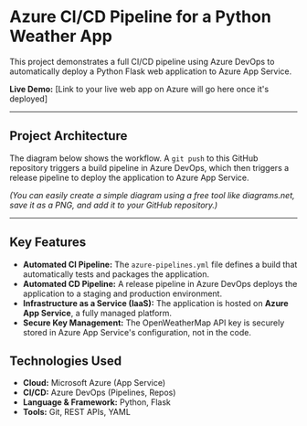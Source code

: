 # Azure CI/CD Pipeline for a Python Weather App

This project demonstrates a full CI/CD pipeline using Azure DevOps to automatically deploy a Python Flask web application to Azure App Service.

**Live Demo:** [Link to your live web app on Azure will go here once it's deployed]

---
## Project Architecture
The diagram below shows the workflow. A `git push` to this GitHub repository triggers a build pipeline in Azure DevOps, which then triggers a release pipeline to deploy the application to Azure App Service.


*(You can easily create a simple diagram using a free tool like diagrams.net, save it as a PNG, and add it to your GitHub repository.)*

---
## Key Features
- **Automated CI Pipeline:** The `azure-pipelines.yml` file defines a build that automatically tests and packages the application.
- **Automated CD Pipeline:** A release pipeline in Azure DevOps deploys the application to a staging and production environment.
- **Infrastructure as a Service (IaaS):** The application is hosted on **Azure App Service**, a fully managed platform.
- **Secure Key Management:** The OpenWeatherMap API key is securely stored in Azure App Service's configuration, not in the code.

## Technologies Used
- **Cloud:** Microsoft Azure (App Service)
- **CI/CD:** Azure DevOps (Pipelines, Repos)
- **Language & Framework:** Python, Flask
- **Tools:** Git, REST APIs, YAML
